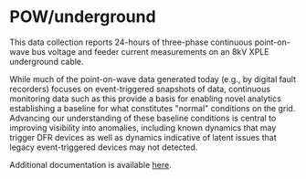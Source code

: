 
# POW/underground

This data collection reports 24-hours of three-phase continuous point-on-wave bus voltage and feeder current measurements on an 8kV XPLE underground cable. 

While much of the point-on-wave data generated today (e.g., by digital fault recorders) focuses on event-triggered snapshots of data, continuous monitoring data such as this provide a basis for enabling novel analytics establishing a baseline for what constitutes "normal" conditions on the grid. Advancing our understanding of these baseline conditions is central to improving visibility into anomalies, including known dynamics that may trigger DFR devices as well as dynamics indicative of latent issues that legacy event-triggered devices may not detected.

Additional documentation is available [here](https://grouper.ieee.org/groups/td/pq/data/downloads/XLPE_data.pdf).